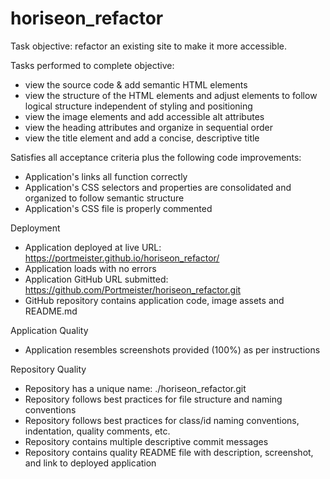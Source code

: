 # horiseon_refactor

Task objective: refactor an existing site to make it more accessible.

Tasks performed to complete objective:
- view the source code & add semantic HTML elements
- view the structure of the HTML elements and adjust elements to follow logical structure independent of styling and positioning
- view the image elements and add accessible alt attributes
- view the heading attributes and organize in sequential order
- view the title element and add a concise, descriptive title

Satisfies all acceptance criteria plus the following code improvements:
- Application's links all function correctly
- Application's CSS selectors and properties are consolidated and organized to follow semantic structure
- Application's CSS file is properly commented

Deployment
- Application deployed at live URL: https://portmeister.github.io/horiseon_refactor/
- Application loads with no errors
- Application GitHub URL submitted: https://github.com/Portmeister/horiseon_refactor.git
- GitHub repository contains application code, image assets and README.md

Application Quality
- Application resembles screenshots provided (100%) as per instructions

Repository Quality
- Repository has a unique name: ./horiseon_refactor.git
- Repository follows best practices for file structure and naming conventions
- Repository follows best practices for class/id naming conventions, indentation, quality comments, etc.
- Repository contains multiple descriptive commit messages
- Repository contains quality README file with description, screenshot, and link to deployed application

 
 
 



